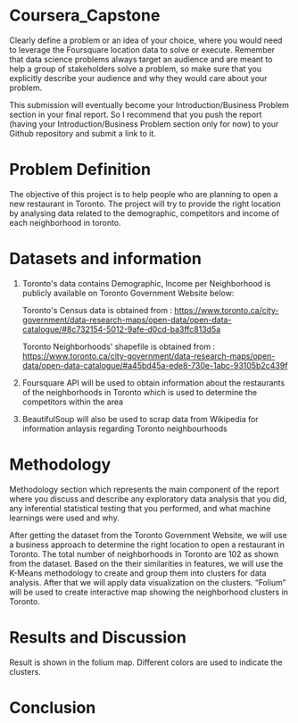 # Coursera_Capstone
Clearly define a problem or an idea of your choice, where you would need to leverage the Foursquare location data to solve or execute. Remember that data science problems always target an audience and are meant to help a group of stakeholders solve a problem, so make sure that you explicitly describe your audience and why they would care about your problem.

This submission will eventually become your Introduction/Business Problem section in your final report. So I recommend that you push the report (having your Introduction/Business Problem section only for now) to your Github repository and submit a link to it.


# Problem Definition
The objective of this project is to help people who are planning to open a new restaurant in Toronto. The project will try to provide the right location by analysing data related to the demographic, competitors and income of each neighborhood in toronto.


# Datasets and information 

1. Toronto's data contains Demographic, Income per Neighborhood is publicly available on Toronto Government Website below:

   Toronto's Census data is obtained from : https://www.toronto.ca/city-government/data-research-maps/open-data/open-data-catalogue/#8c732154-5012-9afe-d0cd-ba3ffc813d5a

   Toronto Neighborhoods' shapefile is obtained from : https://www.toronto.ca/city-government/data-research-maps/open-data/open-data-catalogue/#a45bd45a-ede8-730e-1abc-93105b2c439f

2. Foursquare API will be used to obtain information about the restaurants of the neighborhoods in Toronto which is used to determine the competitors within the area

3. BeautifulSoup will also be used to scrap data from Wikipedia for information anlaysis regarding Toronto neighbourhoods


# Methodology

Methodology section which represents the main component of the report where you discuss and describe any exploratory data analysis that you did, any inferential statistical testing that you performed, and what machine learnings were used and why.

After getting the dataset from the Toronto Government Website, we will use a business approach to determine the right location to open a restaurant in Toronto.
The total number of neighborhoods in Toronto are 102 as shown from the dataset. Based on the their similarities in features, we will use the K-Means methodology to create and group them into clusters for data analysis. After that we will apply data visualization on the clusters. “Folium” will be used to create interactive map showing the neighborhood clusters in Toronto. 

# Results and Discussion
Result is shown in the folium map. Different colors are used to indicate the clusters.

# Conclusion 

